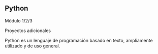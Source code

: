 ## Python

Módulo 1/2/3

Proyectos adicionales

Python es un lenguaje de programación basado en texto, ampliamente utilizado y de uso general.